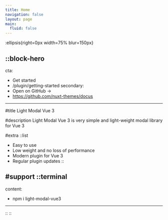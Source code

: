 ```yaml
---
title: Home
navigation: false
layout: page
main:
  fluid: false
---
```


:ellipsis{right=0px width=75% blur=150px}

::block-hero
---
cta:
  - Get started
  - /plugin/getting-started
secondary:
  - Open on GitHub →
  - https://github.com/nuxt-themes/docus
---

#title
Light Modal Vue 3

#description
Light Modal Vue 3 is very simple and light-weight modal library for Vue 3

#extra
  ::list
  - Easy to use
  - Low weight and no loss of performance
  - Modern plugin for Vue 3
  - Regular plugin updates
  ::

#support
  ::terminal
  ---
  content:
  - npm i light-modal-vue3
  ---
  ::
::
